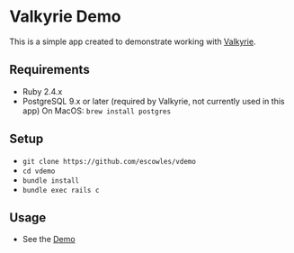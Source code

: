 # Valkyrie Demo

This is a simple app created to demonstrate working with [Valkyrie](https://github.com/samvera-labs/valkyrie).

## Requirements
* Ruby 2.4.x
* PostgreSQL 9.x or later (required by Valkyrie, not currently used in this app)
  On MacOS: `brew install postgres`

## Setup
* `git clone https://github.com/escowles/vdemo`
* `cd vdemo`
* `bundle install`
* `bundle exec rails c`

## Usage
* See the [Demo](https://github.com/escowles/vdemo/wiki/Demo)
